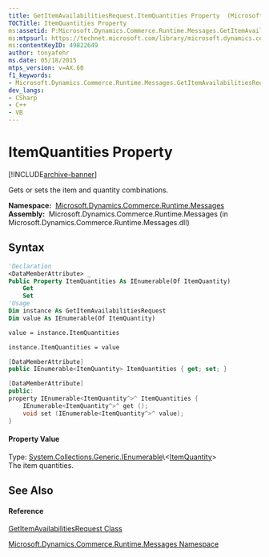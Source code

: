 ```yaml
---
title: GetItemAvailabilitiesRequest.ItemQuantities Property  (Microsoft.Dynamics.Commerce.Runtime.Messages)
TOCTitle: ItemQuantities Property
ms:assetid: P:Microsoft.Dynamics.Commerce.Runtime.Messages.GetItemAvailabilitiesRequest.ItemQuantities
ms:mtpsurl: https://technet.microsoft.com/library/microsoft.dynamics.commerce.runtime.messages.getitemavailabilitiesrequest.itemquantities(v=AX.60)
ms:contentKeyID: 49822649
author: tonyafehr
ms.date: 05/18/2015
mtps_version: v=AX.60
f1_keywords:
- Microsoft.Dynamics.Commerce.Runtime.Messages.GetItemAvailabilitiesRequest.ItemQuantities
dev_langs:
- CSharp
- C++
- VB
---
```


# ItemQuantities Property


[!INCLUDE[archive-banner](includes/archive-banner.md)]

Gets or sets the item and quantity combinations.

**Namespace:**  [Microsoft.Dynamics.Commerce.Runtime.Messages](microsoft-dynamics-commerce-runtime-messages-namespace.md)  
**Assembly:**  Microsoft.Dynamics.Commerce.Runtime.Messages (in Microsoft.Dynamics.Commerce.Runtime.Messages.dll)

## Syntax

``` vb
'Declaration
<DataMemberAttribute> _
Public Property ItemQuantities As IEnumerable(Of ItemQuantity)
    Get
    Set
'Usage
Dim instance As GetItemAvailabilitiesRequest
Dim value As IEnumerable(Of ItemQuantity)

value = instance.ItemQuantities

instance.ItemQuantities = value
```

``` csharp
[DataMemberAttribute]
public IEnumerable<ItemQuantity> ItemQuantities { get; set; }
```

``` c++
[DataMemberAttribute]
public:
property IEnumerable<ItemQuantity^>^ ItemQuantities {
    IEnumerable<ItemQuantity^>^ get ();
    void set (IEnumerable<ItemQuantity^>^ value);
}
```

#### Property Value

Type: [System.Collections.Generic.IEnumerable](https://technet.microsoft.com/library/9eekhta0\(v=ax.60\))\<[ItemQuantity](itemquantity-class-microsoft-dynamics-commerce-runtime-datamodel.md)\>  
The item quantities.  

## See Also

#### Reference

[GetItemAvailabilitiesRequest Class](getitemavailabilitiesrequest-class-microsoft-dynamics-commerce-runtime-messages.md)

[Microsoft.Dynamics.Commerce.Runtime.Messages Namespace](microsoft-dynamics-commerce-runtime-messages-namespace.md)

